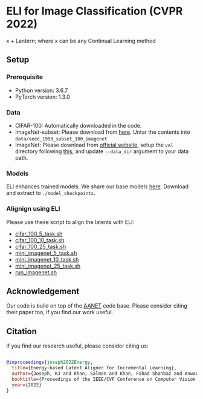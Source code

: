 # ELI for Image Classification (CVPR 2022)

x + Lantern; where x can be any Continual Learning method

## Setup

### Prerequisite
- Python version: 3.6.7
- PyTorch version: 1.3.0

### Data
- CIFAR-100: Automatically downloaded in the code.
- ImageNet-subset: Please download from [here](https://drive.google.com/file/d/1n5Xg7Iye_wkzVKc0MTBao5adhYSUlMCL/view?usp=sharing). Untar the contents into `data/seed_1993_subset_100_imagenet`
- ImageNet: Please download from [official website](https://www.image-net.org/download.php), setup the `val` directory following [this](https://github.com/soumith/imagenet-multiGPU.torch#data-processing), and update `--data_dir` argument to your data path.

### Models
ELI enhances trained models. We share our base models [here](https://drive.google.com/file/d/1aqVkruS1oKKmqAcWHumbbPRB9TP_w1Ls/view?usp=sharing). Download and extract to `./model_checkpoints`.

### Alignign using ELI
Please use these script to align the latents with ELI:
- [cifar_100_5_task.sh](https://github.com/JosephKJ/ELI/tree/main/classification/scripts/cifar_100_5_task.sh)
- [cifar_100_10_task.sh](https://github.com/JosephKJ/ELI/tree/main/classification/scripts/cifar_100_10_task.sh)
- [cifar_100_25_task.sh](https://github.com/JosephKJ/ELI/tree/main/classification/scripts/cifar_100_25_task.sh)
- [mini_imagenet_5_task.sh](https://github.com/JosephKJ/ELI/tree/main/classification/scripts/mini_imagenet_5_task.sh)
- [mini_imagenet_10_task.sh](https://github.com/JosephKJ/ELI/tree/main/classification/scripts/mini_imagenet_10_task.sh)
- [mini_imagenet_25_task.sh](https://github.com/JosephKJ/ELI/tree/main/classification/scripts/mini_imagenet_25_task.sh)
- [run_imagenet.sh](https://github.com/JosephKJ/ELI/tree/main/classification/scripts/run_imagenet.sh)

## Acknowledgement
Our code is build on top of the [AANET](https://github.com/yaoyao-liu/class-incremental-learning/tree/main/adaptive-aggregation-networks) code base. Please consider citing their paper too, if you find our work useful. 

## Citation
If you find our research useful, please consider citing us:

```BibTeX

@inproceedings{joseph2022Energy,
  title={Energy-based Latent Aligner for Incremental Learning},
  author={Joseph, KJ and Khan, Salman and Khan, Fahad Shahbaz and Anwar, Rao Muhammad and Balasubramanian, Vineeth},
  booktitle={Proceedings of the IEEE/CVF Conference on Computer Vision and Pattern Recognition},
  year={2022}
}
```
